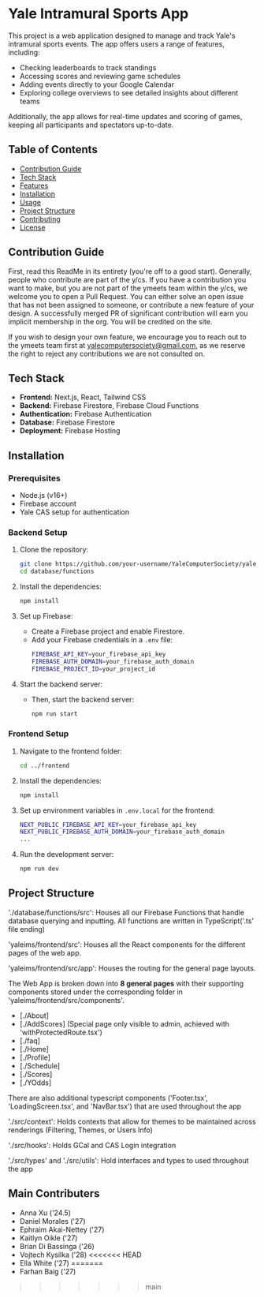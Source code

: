 # Yale Intramural Sports App

This project is a web application designed to manage and track Yale's intramural sports events. The app offers users a range of features, including:

- Checking leaderboards to track standings
- Accessing scores and reviewing game schedules
- Adding events directly to your Google Calendar
- Exploring college overviews to see detailed insights about different teams

Additionally, the app allows for real-time updates and scoring of games, keeping all participants and spectators up-to-date.



## Table of Contents

- [Contribution Guide](#contribution-guide)
- [Tech Stack](#tech-stack)
- [Features](#features)
- [Installation](#installation)
- [Usage](#usage)
- [Project Structure](#project-structure)
- [Contributing](#contributing)
- [License](#license)

## Contribution Guide

First, read this ReadMe in its entirety (you're off to a good start). Generally, people who contribute are part of the y/cs. If you have a contribution you want to make, but you are not part of the ymeets team within the y/cs, we welcome you to open a Pull Request. You can either solve an open issue that has not been assigned to someone, or contribute a new feature of your design. A successfully merged PR of significant contribution will earn you implicit membership in the org. You will be credited on the site.

If you wish to design your own feature, we encourage you to reach out to the ymeets team first at yalecomputersociety@gmail.com, as we reserve the right to reject any contributions we are not consulted on.

## Tech Stack

- **Frontend:** Next.js, React, Tailwind CSS
- **Backend:** Firebase Firestore, Firebase Cloud Functions
- **Authentication:** Firebase Authentication
- **Database:** Firebase Firestore
- **Deployment:** Firebase Hosting

## Installation

### Prerequisites

- Node.js (v16+)
- Firebase account
- Yale CAS setup for authentication

### Backend Setup

1. Clone the repository:

   ```bash
   git clone https://github.com/your-username/YaleComputerSociety/yaleims.git
   cd database/functions
   ```

2. Install the dependencies:

   ```bash
   npm install
   ```

3. Set up Firebase:

   - Create a Firebase project and enable Firestore.
   - Add your Firebase credentials in a `.env` file:
     ```bash
     FIREBASE_API_KEY=your_firebase_api_key
     FIREBASE_AUTH_DOMAIN=your_firebase_auth_domain
     FIREBASE_PROJECT_ID=your_project_id
     ```

4. Start the backend server:

   - Then, start the backend server:
     ```bash
     npm run start
     ```

### Frontend Setup

1. Navigate to the frontend folder:

   ```bash
   cd ../frontend
   ```

2. Install the dependencies:

   ```bash
   npm install
   ```

3. Set up environment variables in `.env.local` for the frontend:

   ```bash
   NEXT_PUBLIC_FIREBASE_API_KEY=your_firebase_api_key
   NEXT_PUBLIC_FIREBASE_AUTH_DOMAIN=your_firebase_auth_domain
   ...
   ```

4. Run the development server:
   ```bash
   npm run dev
   ```

## Project Structure

'./database/functions/src': Houses all our Firebase Functions that handle database querying and inputting. All functions are written in TypeScript('.ts' file ending)

'yaleims/frontend/src': Houses all the React components for the different pages of the web app.

'yaleims/frontend/src/app': Houses the routing for the general page layouts.

The Web App is broken down into **8 general pages** with their supporting components stored under the corresponding folder in 'yaleims/frontend/src/components'. 

   - [./About]
   - [./AddScores] (Special page only visible to admin, achieved with 'withProtectedRoute.tsx')
   - [./faq]
   - [./Home]
   - [./Profile]
   - [./Schedule]
   - [./Scores]
   - [./YOdds]

There are also additional typescript components ('Footer.tsx', 'LoadingScreen.tsx', and 'NavBar.tsx') that are used throughout the app

'./src/context': Holds contexts that allow for themes to be maintained across renderings (Filtering, Themes, or Users Info)

'./src/hooks': Holds GCal and CAS Login integration

'./src/types' and './src/utils': Hold interfaces and types to used throughout the app

## Main Contributers

- Anna Xu ('24.5)
- Daniel Morales ('27)
- Ephraim Akai-Nettey ('27)
- Kaitlyn Oikle ('27)
- Brian Di Bassinga ('26)
- Vojtech Kysilka ('28)
<<<<<<< HEAD
- Ella White ('27)
=======
- Farhan Baig ('27)
>>>>>>> main
